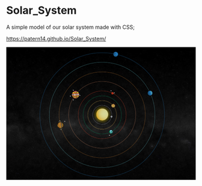 # Solar_System
A simple model of our solar system made with CSS;

https://patern14.github.io/Solar_System/

![Screenshot](https://github.com/Patern14/Solar_System/blob/master/Screenshots/Screenshot_01%202021-05-02%20015338.png)
